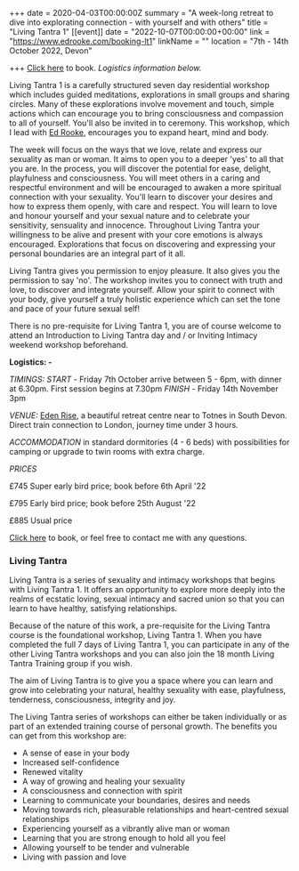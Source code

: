 +++
date = 2020-04-03T00:00:00Z
summary = "A week-long retreat to dive into explorating connection - with yourself and with others"
title = "Living Tantra 1"
[[event]]
date = "2022-10-07T00:00:00+00:00"
link = "https://www.edrooke.com/booking-lt1"
linkName = ""
location = "7th - 14th October 2022, Devon"

+++
[Click here](https://www.edrooke.com/booking-lt1) to book.  _Logistics information below._

Living Tantra 1 is a carefully structured seven day residential workshop which includes guided meditations, explorations in small groups and sharing circles. Many of these explorations involve movement and touch, simple actions which can encourage you to bring consciousness and compassion to all of yourself. You'll also be invited in to ceremony. This workshop, which I lead with [Ed Rooke](https://www.edrooke.com/), encourages you to expand heart, mind and body.

The week will focus on the ways that we love, relate and express our sexuality as man or woman. It aims to open you to a deeper 'yes' to all that you are. In the process, you will discover the potential for ease, delight, playfulness and consciousness. You will meet others in a caring and respectful environment and will be encouraged to awaken a more spiritual connection with your sexuality. You'll learn to discover your desires and how to express them openly, with care and respect. You will learn to love and honour yourself and your sexual nature and to celebrate your sensitivity, sensuality and innocence. Throughout Living Tantra your willingness to be alive and present with your core emotions is always encouraged. Explorations that focus on discovering and expressing your personal boundaries are an integral part of it all.

Living Tantra gives you permission to enjoy pleasure. It also gives you the permission to say 'no'. The workshop invites you to connect with truth and love, to discover and integrate yourself.  Allow your spirit to connect with your body, give yourself a truly holistic experience which can set the tone and pace of your future sexual self!

There is no pre-requisite for Living Tantra 1, you are of course welcome to attend an Introduction to Living Tantra day and / or Inviting Intimacy weekend workshop beforehand.

**Logistics: -**

_TIMINGS:_  _START -_ Friday 7th October arrive between 5 - 6pm, with dinner at 6.30pm.  First session begins at 7.30pm     _FINISH -_ Friday 14th November 3pm

_VENUE:_ [Eden Rise](http://www.edenrise.org/), a beautiful retreat centre near to Totnes in South Devon.  Direct train connection to London, journey time under 3 hours.

_ACCOMMODATION_ in standard dormitories (4 - 6 beds) with possibilities for camping or upgrade to twin rooms with extra charge.

_PRICES_

£745  Super early bird price; book before 6th April '22

£795  Early bird price; book before 25th August '22 

£885  Usual price

[Click here](https://www.edrooke.com/booking-lt1) to book, or feel free to contact me with any questions.

### Living Tantra

Living Tantra is a series of sexuality and intimacy workshops that begins with Living Tantra 1. It offers an opportunity to explore more deeply into the realms of ecstatic loving, sexual intimacy and sacred union so that you can learn to have healthy, satisfying relationships.

Because of the nature of this work, a pre-requisite for the Living Tantra course is the foundational workshop, Living Tantra 1. When you have completed the full 7 days of Living Tantra 1, you can participate in any of the other Living Tantra workshops and you can also join the 18 month Living Tantra Training group if you wish.

The aim of Living Tantra is to give you a space where you can learn and grow into celebrating your natural, healthy sexuality with ease, playfulness, tenderness, consciousness, integrity and joy.

The Living Tantra series of workshops can either be taken individually or as part of an extended training course of personal growth. The benefits you can get from this workshop are:

* A sense of ease in your body
* Increased self-confidence
* Renewed vitality
* A way of growing and healing your sexuality
* A consciousness and connection with spirit
* Learning to communicate your boundaries, desires and needs
* Moving towards rich, pleasurable relationships and heart-centred sexual relationships
* Experiencing yourself as a vibrantly alive man or woman
* Learning that you are strong enough to hold all you feel
* Allowing yourself to be tender and vulnerable
* Living with passion and love